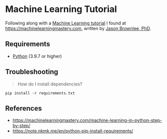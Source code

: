# Machine Learning Tutorial

Following along with a [Machine Learning tutorial](https://machinelearningmastery.com/machine-learning-in-python-step-by-step/) I found at https://machinelearningmastery.com, written by [Jason Brownlee, PhD](https://machinelearningmastery.com/author/jasonb/).

## Requirements

* [Python](https://www.python.org/) (3.9.7 or higher)

## Troubleshooting

> How do I install dependencies?

`pip install -r requirements.txt`

## References

* https://machinelearningmastery.com/machine-learning-in-python-step-by-step/
* https://note.nkmk.me/en/python-pip-install-requirements/